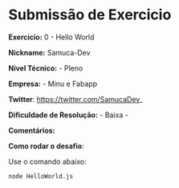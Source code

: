 # Submissão de Exercicio

**Exercicio:** 0 - Hello World

**Nickname:** Samuca-Dev

**Nível Técnico:** - Pleno

**Empresa:** - Minu e Fabapp

**Twitter**: https://twitter.com/SamucaDev_

**Dificuldade de Resolução:** - Baixa -

**Comentários:** 

**Como rodar o desafio**: 

Use o comando abaixo: 
```bash
node HelloWorld.js
```